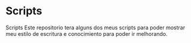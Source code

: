 # Scripts
Scripts
Este repositorio tera alguns dos meus scripts para poder mostrar meu estilo de escritura e conocimiento para poder ir melhorando.
